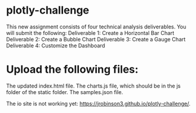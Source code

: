 # plotly-challenge
This new assignment consists of four technical analysis deliverables. You will submit the following:
Deliverable 1: Create a Horizontal Bar Chart
Deliverable 2: Create a Bubble Chart
Deliverable 3: Create a Gauge Chart
Deliverable 4: Customize the Dashboard
# Upload the following files:
The updated index.html file.
The charts.js file, which should be in the js folder of the static folder.
The samples.json file.

The io site is not working yet: https://jrobinson3.github.io/plotly-challenge/. 


